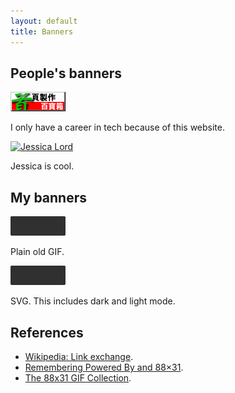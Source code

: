 ```yaml
---
layout: default
title: Banners
---
```


## People's banners

<a href="http://ip194097.ntcu.edu.tw/course/x/2010/bang-iah/pah-po-siuN/"><img loading="lazy" src="/images/banners/dob.gif" alt="首頁製作百寶箱" width="88" height="31"></a>

I only have a career in tech because of this website.

<a href="https://jlord.us/"><img loading="lazy" src="https://jlord.us/old-site/jlord_banner.png" alt="Jessica Lord" width="88" height="31"></a>

Jessica is cool.

## My banners

<a href="https://muan.co"><img loading="lazy" src="/images/banner.gif" width="88" height="31" alt="Mu-An Chiou"></a>

Plain old GIF.

<a href="https://muan.co"><img loading="lazy" src="/images/banner.svg" width="88" height="31" alt="Mu-An Chiou"></a>

SVG. This includes dark and light mode.

## References

- [Wikipedia: Link exchange](https://en.wikipedia.org/wiki/Link_exchange). 
- [Remembering Powered By and 88×31](https://tekeye.uk/computer_history/powered-by).
- [The 88x31 GIF Collection](http://cyber.dabamos.de/88x31/).
